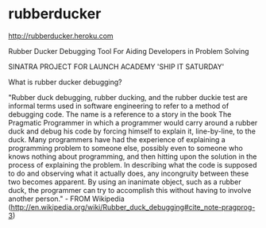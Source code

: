 rubberducker
============

http://rubberducker.heroku.com

Rubber Ducker Debugging Tool For Aiding Developers in Problem Solving

SINATRA PROJECT FOR LAUNCH ACADEMY 'SHIP IT SATURDAY'


What is rubber ducker debugging?

"Rubber duck debugging, rubber ducking, and the rubber duckie test are informal terms used in software engineering to refer to a method of debugging code. The name is a reference to a story in the book The Pragmatic Programmer in which a programmer would carry around a rubber duck and debug his code by forcing himself to explain it, line-by-line, to the duck.
Many programmers have had the experience of explaining a programming problem to someone else, possibly even to someone who knows nothing about programming, and then hitting upon the solution in the process of explaining the problem. In describing what the code is supposed to do and observing what it actually does, any incongruity between these two becomes apparent. By using an inanimate object, such as a rubber duck, the programmer can try to accomplish this without having to involve another person." - FROM Wikipedia (http://en.wikipedia.org/wiki/Rubber_duck_debugging#cite_note-pragprog-3)



